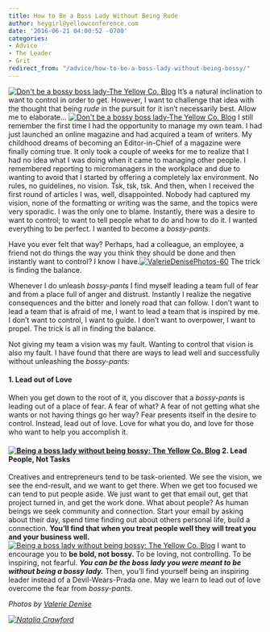 ```yaml
---
title: How to Be a Boss Lady Without Being Rude
author: heygirl@yellowconference.com
date: '2016-06-21 04:00:52 -0700'
categories:
- Advice
- The Leader
- Grit
redirect_from: "/advice/how-to-be-a-boss-lady-without-being-bossy/"
---
```


[![Don't be a bossy boss lady-The Yellow Co. Blog](https://s3.amazonaws.com/yellow-files/blog/2016/06/ValerieDenisePhotos-43.jpg)](https://s3.amazonaws.com/yellow-files/blog/2016/06/ValerieDenisePhotos-43.jpg) It’s a natural inclination to want to control in order to get. However, I want to challenge that idea with the thought that being _rude_ in the pursuit for it isn’t necessarily best. Allow me to elaborate… [![Don't be a bossy boss lady-The Yellow Co. Blog](https://s3.amazonaws.com/yellow-files/blog/2016/06/ValerieDenisePhotos-57.jpg)](https://s3.amazonaws.com/yellow-files/blog/2016/06/ValerieDenisePhotos-57.jpg) I still remember the first time I had the opportunity to manage my own team. I had just launched an online magazine and had acquired a team of writers. My childhood dreams of becoming an Editor-in-Chief of a magazine were finally coming true. It only took a couple of weeks for me to realize that I had no idea what I was doing when it came to managing other people. I remembered reporting to micromanagers in the workplace and due to wanting to avoid that I started by offering a completely lax environment. No rules, no guidelines, no vision. Tsk, tsk, tsk. And then, when I received the first round of articles I was, well, disappointed. Nobody had captured my vision, none of the formatting or writing was the same, and the topics were very sporadic. I was the only one to blame. Instantly, there was a desire to want to control; to want to tell people what to do and how to do it. I wanted everything to be perfect. I wanted to become a _bossy-pants._

Have you ever felt that way? Perhaps, had a colleague, an employee, a friend not do things the way you think they should be done and then instantly want to control? I know I have.[![ValerieDenisePhotos-60](https://s3.amazonaws.com/yellow-files/blog/2016/06/ValerieDenisePhotos-60.jpg)](https://s3.amazonaws.com/yellow-files/blog/2016/06/ValerieDenisePhotos-60.jpg) The trick is finding the balance.

Whenever I do unleash _bossy-pants_ I find myself leading a team full of fear and from a place full of anger and distrust. Instantly I realize the negative consequences and the bitter and lonely road that can follow. I don’t want to lead a team that is afraid of me, I want to lead a team that is inspired by me. I don’t want to control, I want to guide. I don’t want to overpower, I want to propel. The trick is all in finding the balance.

Not giving my team a vision was my fault. Wanting to control that vision is also my fault. I have found that there are ways to lead well and successfully without unleashing the _bossy-pants:_

#### 1\. Lead out of Love

When you get down to the root of it, you discover that a _bossy-pants_ is leading out of a place of fear. A fear of what? A fear of not getting what she wants or not having things go her way? Fear presents itself in the desire to control. Instead, lead out of love. Love for what you do, and love for those who want to help you accomplish it.

#### [![Being a boss lady without being bossy: The Yellow Co. Blog](https://s3.amazonaws.com/yellow-files/blog/2016/06/ValerieDenisePhotos-46.jpg)](https://s3.amazonaws.com/yellow-files/blog/2016/06/ValerieDenisePhotos-46.jpg) 2\. Lead People, Not Tasks

Creatives and entrepreneurs tend to be task-oriented. We see the vision, we see the end-result, and we want to get there. When we get too focused we can tend to put people aside. We just want to get that email out, get that project turned in, and get the work done. What about people? As human beings we seek community and connection. Start your email by asking about their day, spend time finding out about others personal life, build a connection. **You’ll find that when you treat people well they will treat you and your business well.** [![Being a boss lady without being bossy: The Yellow Co. Blog](https://s3.amazonaws.com/yellow-files/blog/2016/06/ValerieDenisePhotos-47.jpg)](https://s3.amazonaws.com/yellow-files/blog/2016/06/ValerieDenisePhotos-47.jpg) I want to encourage you to **be bold, not bossy.** To be loving, not controlling. To be inspiring, not fearful. **_You can be the boss lady you were meant to be without being a bossy lady._** Then, you’ll find yourself being an inspiring leader instead of a Devil-Wears-Prada one. May we learn to lead out of love overcome the fear from _bossy-pants._

_Photos by [Valerie Denise](http://www.valeriedenisephotos.com/)_

_[![Natalia Crawford](https://s3.amazonaws.com/yellow-files/blog/2016/06/NataliaCrawford.jpg)](http://www.thechristiangirl.net/)_
